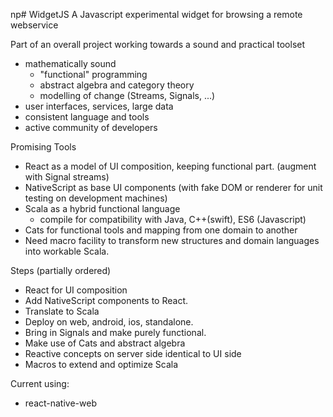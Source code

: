 np# WidgetJS
A Javascript experimental widget for browsing a remote webservice


Part of an overall project working towards a sound and practical toolset
  - mathematically sound
     - "functional" programming
     - abstract algebra and category theory
     - modelling of change (Streams, Signals, ...)
  - user interfaces, services, large data
  - consistent language and tools
  - active community of developers

Promising Tools
  - React as a model of UI composition, keeping functional part.
    (augment with Signal streams)
  - NativeScript as base UI components
    (with fake DOM or renderer for unit testing on development machines)
  - Scala as a hybrid functional language
    - compile for compatibility with Java, C++(swift), ES6 (Javascript)
  - Cats for functional tools and mapping from one domain to another
  - Need macro facility to transform new structures and domain languages into workable Scala.


Steps (partially ordered)
  - React for UI composition
  - Add NativeScript components to React.
  - Translate to Scala
  - Deploy on web, android, ios, standalone.
  - Bring in Signals and make purely functional.
  - Make use of Cats and abstract algebra
  - Reactive concepts on server side identical to UI side
  - Macros to extend and optimize Scala
  
  
Current using:
  - react-native-web